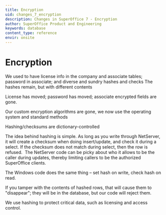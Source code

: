 ```yaml
---
title: Encryption
uid: changes_7_encryption
description: Changes in SuperOffice 7 - Encryption
author: SuperOffice Product and Engineering
keywords: database
content_type: reference
envir: onsite
---
```


# Encryption

We used to have license info in the company and associate tables; password in associate; and diverse and sundry hashes and checks
The hashes remain, but with different contents

License has moved; password has moved; associate encrypted fields are gone.

Our custom encryption algorithms are gone, we now use the operating system and standard methods

Hashing/checksums are dictionary-controlled

The idea behind hashing is simple. As long as you write through NetServer, it will create a checksum when doing insert/update, and check it during a select. If the checksum does not match during select, then the row is refused.  The NetServer code can be picky about who it allows to be the caller during updates, thereby limiting callers to be the authorized SuperOffice clients.

The Windows code does the same thing – set hash on write, check hash on read.

If you tamper with the contents of hashed rows, that will cause them to "disappear"; they will be in the database, but our code will reject them.

We use hashing to protect critical data, such as licensing and access control.

